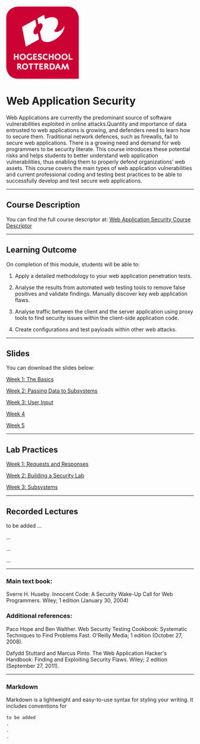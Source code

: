 ![Logo](docs/img/HR%20Logo.png)
# Web Application Security

Web Applications are currently the predominant source of software vulnerabilities exploited in online attacks.Quantity and importance of data entrusted to web applications is growing, and defenders need to learn how to secure them. Traditional network defences, such as firewalls, fail to secure web applications.  There is a growing need and demand for web programmers to be security literate.
This course introduces these potential risks and helps students to better understand web application vulnerabilities, thus enabling them to properly defend organizations’ web assets. This course covers the main types of web application vulnerabilities and current professional coding and testing best practices to be able to successfully develop and test secure web applications.

_____________________________________________________________________________________________________________________________________

## Course Description

You can find the full course descriptor at: [Web Application Security Course Descriptor](docs/Web_Application_Security.docx)

_____________________________________________________________________________________________________________________________________

## Learning Outcome

On completion of this module, students will be able to:

1)	Apply a detailed methodology to your web application penetration tests.

2)	Analyse the results from automated web testing tools to remove false positives and validate findings. Manually discover key web application flaws.

3)	Analyse traffic between the client and the server application using proxy tools to find security issues within the client-side application code.

4)	Create configurations and test payloads within other web attacks.

_____________________________________________________________________________________________________________________________________

## Slides

You can download the slides below:

[Week 1: The Basics](slds/W01-Basics.pptx)

[Week 2: Passing Data to Subsystems](slds/W01-Basics.pptx)

[Week 3: User Input](slds/W01-Basics.pptx)

[Week 4](slds/W01-Basics.pptx)

[Week 5](slds/W01-Basics.pptx)

_____________________________________________________________________________________________________________________________________

## Lab Practices

[Week 1: Requests and Responses](labs/Lab01-Postman.docx)

[Week 2: Building a Security Lab](labs/Lab01-Postman.docx)

[Week 3: Subsystems](labs/Lab01-Postman.docx)

____________________________________________________________________________________________________________________________________

## Recorded Lectures
to be added
...

...

...

...



_____________________________________________________________________________________________________________________________________

### Main text book:
Sverre H. Huseby. Innocent Code: A Security Wake-Up Call for Web Programmers. Wiley; 1 edition (January 30, 2004)

### Additional references:
Paco Hope and Ben Walther. Web Security Testing Cookbook: Systematic Techniques to Find Problems Fast. O'Reilly Media; 1 edition (October 27, 2008).

Dafydd Stuttard and Marcus Pinto. The Web Application Hacker's Handbook: Finding and Exploiting Security Flaws. Wiley; 2 edition (September 27, 2011).

_____________________________________________________________________________________________________________________________________

### Markdown

Markdown is a lightweight and easy-to-use syntax for styling your writing. It includes conventions for

```markdown
to be added
.
.
.
```
